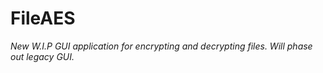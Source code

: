 # FileAES
_New W.I.P GUI application for encrypting and decrypting files. Will phase out legacy GUI._

